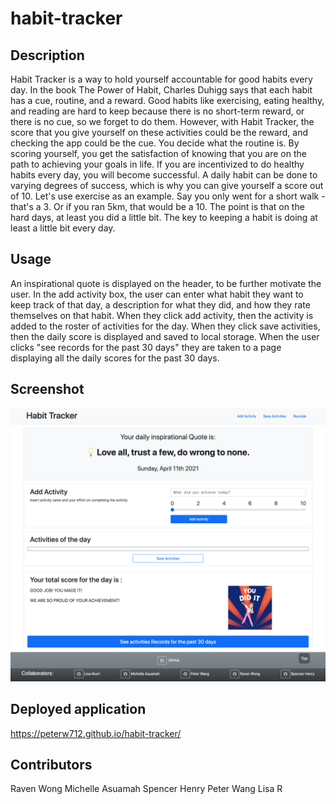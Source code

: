# habit-tracker

## Description 
Habit Tracker is a way to hold yourself accountable for good habits every day. In the book The Power of Habit, Charles Duhigg says that each habit has a cue, routine, and a reward. 
Good habits like exercising, eating healthy, and reading are hard to keep because there is no short-term reward, or there is no cue, so we forget to do them. 
However, with Habit Tracker, the score that you give yourself on these activities could be the reward, and checking the app could be the cue. You decide what the routine is. By scoring yourself, you get the satisfaction of knowing that you are on the path to achieving your goals in life. 
If you are incentivized to do healthy habits every day, you will become successful.
A daily habit can be done to varying degrees of success, which is why you can give yourself a score out of 10. Let's use exercise as an example.
Say you only went for a short walk - that's a 3. Or if you ran 5km, that would be a 10. The point is that on the hard days, at least you did a little bit. 
The key to keeping a habit is doing at least a little bit every day.

## Usage
An inspirational quote is displayed on the header, to be further motivate the user. In the add activity box, the user can enter what habit they want to keep track of that day, a description for what they did, and how they rate themselves on that habit. When they click add activity, then the activity is added to the roster of activities for the day. When they click save activities, then the daily score is displayed and saved to local storage. When the user clicks "see records for the past 30 days" they are taken to a page displaying all the daily scores for the past 30 days.

## Screenshot
![screenshot](assets/screenshot.png)

## Deployed application
https://peterw712.github.io/habit-tracker/

## Contributors
Raven Wong
Michelle Asuamah
Spencer Henry
Peter Wang
Lisa R
